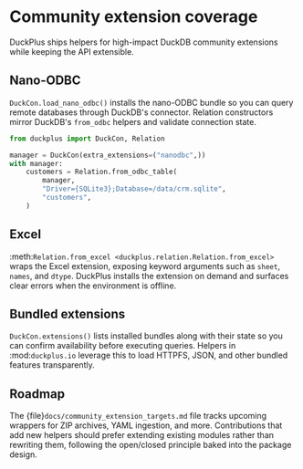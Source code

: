 # Community extension coverage

DuckPlus ships helpers for high-impact DuckDB community extensions while keeping
the API extensible.

## Nano-ODBC

`DuckCon.load_nano_odbc()` installs the nano-ODBC bundle so you can query remote
databases through DuckDB's connector. Relation constructors mirror DuckDB's
``from_odbc`` helpers and validate connection state.

```python
from duckplus import DuckCon, Relation

manager = DuckCon(extra_extensions=("nanodbc",))
with manager:
    customers = Relation.from_odbc_table(
        manager,
        "Driver={SQLite3};Database=/data/crm.sqlite",
        "customers",
    )
```

## Excel

:meth:`Relation.from_excel <duckplus.relation.Relation.from_excel>` wraps the
Excel extension, exposing keyword arguments such as ``sheet``, ``names``, and
``dtype``. DuckPlus installs the extension on demand and surfaces clear errors
when the environment is offline.

## Bundled extensions

`DuckCon.extensions()` lists installed bundles along with their state so you can
confirm availability before executing queries. Helpers in :mod:`duckplus.io`
leverage this to load HTTPFS, JSON, and other bundled features transparently.

## Roadmap

The {file}`docs/community_extension_targets.md` file tracks upcoming wrappers for
ZIP archives, YAML ingestion, and more. Contributions that add new helpers should
prefer extending existing modules rather than rewriting them, following the
open/closed principle baked into the package design.
